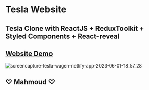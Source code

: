 # Tesla Website

## Tesla Clone with ReactJS + ReduxToolkit + Styled Components + React-reveal

## [Website Demo](https://tesla-wagen.netlify.app/#)
![screencapture-tesla-wagen-netlify-app-2023-06-01-18_57_28](https://github.com/ayma5001/Tesla/assets/71443545/141cb7f4-962b-4080-a305-d284e344eb8a)

## ♡ Mahmoud ♡
